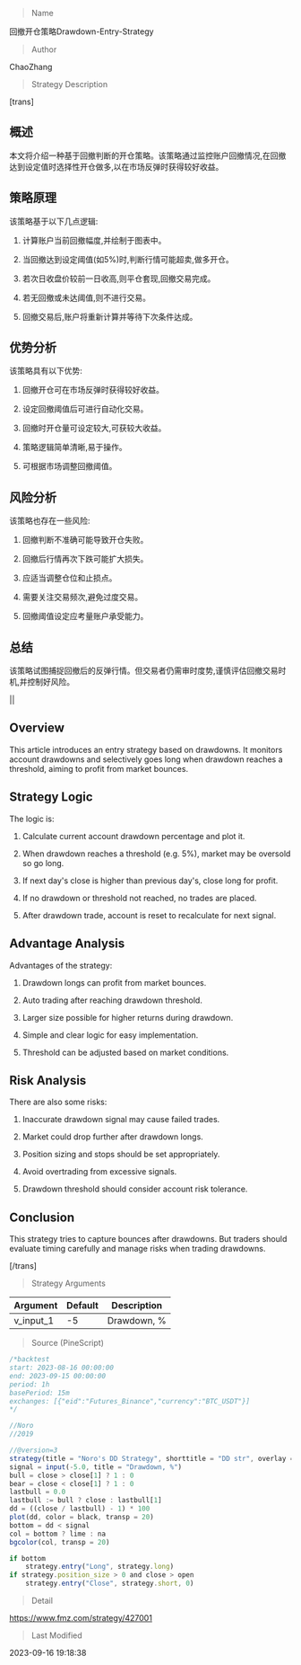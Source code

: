
> Name

回撤开仓策略Drawdown-Entry-Strategy

> Author

ChaoZhang

> Strategy Description

[trans]

## 概述

本文将介绍一种基于回撤判断的开仓策略。该策略通过监控账户回撤情况,在回撤达到设定值时选择性开仓做多,以在市场反弹时获得较好收益。

## 策略原理

该策略基于以下几点逻辑:

1. 计算账户当前回撤幅度,并绘制于图表中。

2. 当回撤达到设定阈值(如5%)时,判断行情可能超卖,做多开仓。

3. 若次日收盘价较前一日收高,则平仓套现,回撤交易完成。

4. 若无回撤或未达阈值,则不进行交易。

5. 回撤交易后,账户将重新计算并等待下次条件达成。

## 优势分析

该策略具有以下优势:

1. 回撤开仓可在市场反弹时获得较好收益。

2. 设定回撤阈值后可进行自动化交易。

3. 回撤时开仓量可设定较大,可获较大收益。

4. 策略逻辑简单清晰,易于操作。

5. 可根据市场调整回撤阈值。

## 风险分析

该策略也存在一些风险:

1. 回撤判断不准确可能导致开仓失败。

2. 回撤后行情再次下跌可能扩大损失。

3. 应适当调整仓位和止损点。

4. 需要关注交易频次,避免过度交易。

5. 回撤阈值设定应考量账户承受能力。

## 总结

该策略试图捕捉回撤后的反弹行情。但交易者仍需审时度势,谨慎评估回撤交易时机,并控制好风险。

||


## Overview

This article introduces an entry strategy based on drawdowns. It monitors account drawdowns and selectively goes long when drawdown reaches a threshold, aiming to profit from market bounces.

## Strategy Logic 

The logic is:

1. Calculate current account drawdown percentage and plot it.

2. When drawdown reaches a threshold (e.g. 5%), market may be oversold so go long. 

3. If next day's close is higher than previous day's, close long for profit.

4. If no drawdown or threshold not reached, no trades are placed.

5. After drawdown trade, account is reset to recalculate for next signal.

## Advantage Analysis

Advantages of the strategy:

1. Drawdown longs can profit from market bounces.

2. Auto trading after reaching drawdown threshold. 

3. Larger size possible for higher returns during drawdown.

4. Simple and clear logic for easy implementation. 

5. Threshold can be adjusted based on market conditions.

## Risk Analysis

There are also some risks:

1. Inaccurate drawdown signal may cause failed trades.

2. Market could drop further after drawdown longs.

3. Position sizing and stops should be set appropriately. 

4. Avoid overtrading from excessive signals.

5. Drawdown threshold should consider account risk tolerance.

## Conclusion

This strategy tries to capture bounces after drawdowns. But traders should evaluate timing carefully and manage risks when trading drawdowns.

[/trans]

> Strategy Arguments



|Argument|Default|Description|
|----|----|----|
|v_input_1|-5|Drawdown, %|


> Source (PineScript)

``` javascript
/*backtest
start: 2023-08-16 00:00:00
end: 2023-09-15 00:00:00
period: 1h
basePeriod: 15m
exchanges: [{"eid":"Futures_Binance","currency":"BTC_USDT"}]
*/

//Noro
//2019

//@version=3
strategy(title = "Noro's DD Strategy", shorttitle = "DD str", overlay = false, default_qty_type = strategy.percent_of_equity, default_qty_value = 100, pyramiding = 0)
signal = input(-5.0, title = "Drawdown, %")
bull = close > close[1] ? 1 : 0
bear = close < close[1] ? 1 : 0
lastbull = 0.0
lastbull := bull ? close : lastbull[1]
dd = ((close / lastbull) - 1) * 100
plot(dd, color = black, transp = 20)
bottom = dd < signal
col = bottom ? lime : na
bgcolor(col, transp = 20)

if bottom
    strategy.entry("Long", strategy.long)
if strategy.position_size > 0 and close > open
    strategy.entry("Close", strategy.short, 0)
```

> Detail

https://www.fmz.com/strategy/427001

> Last Modified

2023-09-16 19:18:38
